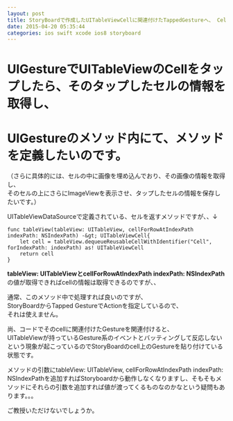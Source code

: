 ```yaml
---
layout: post
title: StoryBoardで作成したUITableViewCellに関連付けたTappedGestureへ、 Cellの情報を渡したい。
date: 2015-04-20 05:35:44
categories: ios swift xcode ios8 storyboard
---
```

<h1>UIGestureでUITableViewのCellをタップしたら、そのタップしたセルの情報を取得し、</h1>

<h1>UIGestureのメソッド内にて、メソッドを定義したいのです。</h1>

<p>（さらに具体的には、セルの中に画像を埋め込んでおり、その画像の情報を取得し、<br>
そのセルの上にさらにImageViewを表示させ、タップしたセルの情報を保存したいです。）</p>

<p>UITableViewDataSourceで定義されている、セルを返すメソッドですが、、↓</p>

```
func tableView(tableView: UITableView, cellForRowAtIndexPath indexPath: NSIndexPath) -&gt; UITableViewCell{
    let cell = tableView.dequeueReusableCellWithIdentifier("Cell", forIndexPath: indexPath) as! UITableViewCell
    return cell
}
```

<p><strong>tableView: UITableViewとcellForRowAtIndexPath indexPath: NSIndexPath</strong>の値が取得できればcellの情報は取得できるのですが、、</p>

<p>通常、このメソッド中で処理すれば良いのですが、<br>
StoryBoardからTapped GestureでActionを指定しているので、<br>
それは使えません。</p>

<p>尚、コードでそのcellに関連付けたGestureを関連付けると、<br>
UITableViewが持っているGesture系のイベントとバッティングして反応しないという現象が起こっているのでStoryBoardのcell上のGestureを貼り付けている状態です。</p>

<p>メソッドの引数にtableView: UITableView, cellForRowAtIndexPath indexPath: NSIndexPathを追加すればStoryboardから動作しなくなりますし、そもそもメソッドにそれらの引数を追加すれば値が渡ってくるものなのかなという疑問もあります。。。</p>

<p>ご教授いただけないでしょうか。</p>
